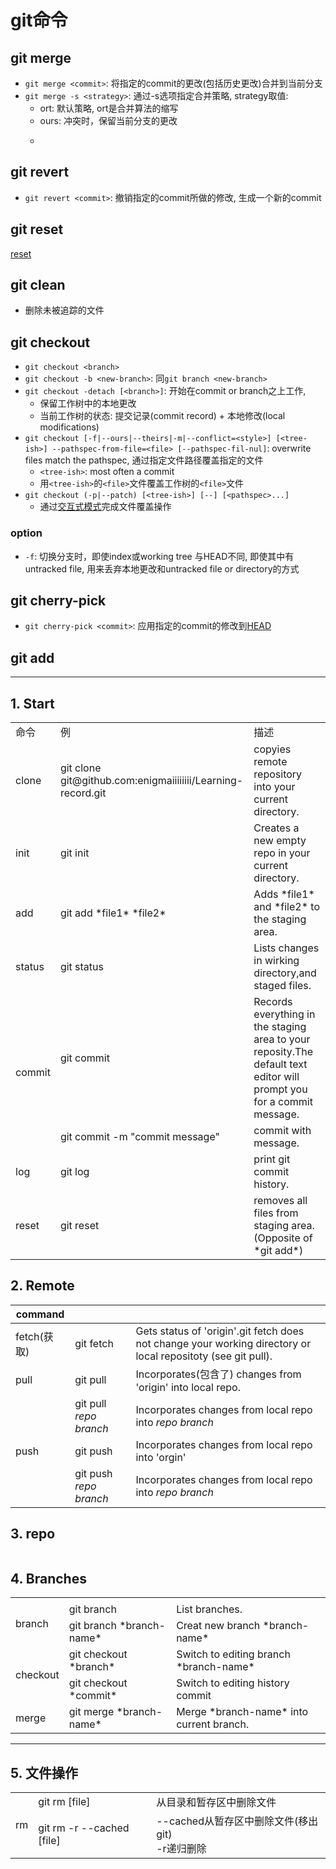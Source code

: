 # git命令

## git merge

- `git merge <commit>`: 将指定的commit的更改(包括历史更改)合并到当前分支
- `git merge -s <strategy>`: 通过-s选项指定合并策略, strategy取值:
  - ort: 默认策略, ort是合并算法的缩写
  - ours: 冲突时，保留当前分支的更改
  - ~~~theirs: 冲突时，保留合并分支的更改~~~

## git revert

- `git revert <commit>`: 撤销指定的commit所做的修改, 生成一个新的commit

## git reset

[reset](Git_Command_reset.md)
## git clean

- 删除未被追踪的文件

## git checkout

- `git checkout <branch>`
- `git checkout -b <new-branch>`: 同`git branch <new-branch>`
- `git checkout -detach [<branch>]`: 开始在commit or branch之上工作,
  - 保留工作树中的本地更改
  - 当前工作树的状态: 提交记录(commit record) + 本地修改(local modifications)
- `git checkout [-f|--ours|--theirs|-m|--conflict=<style>] [<tree-ish>] --pathspec-from-file=<file> [--pathspec-fil-nul]`: overwrite files match the pathspec, 通过指定文件路径覆盖指定的文件
  - `<tree-ish>`: most often a commit
  - 用`<tree-ish>`的`<file>`文件覆盖工作树的`<file>`文件
- `git checkout (-p|--patch) [<tree-ish>] [--] [<pathspec>...]`
  - 通过[交互式模式](Git_Interactively_Mode.md)完成文件覆盖操作

### option

- `-f`: 切换分支时，即使index或working tree 与HEAD不同, 即使其中有untracked file, 用来丢弃本地更改和untracked file or directory的方式

## git cherry-pick

- `git cherry-pick <commit>`: 应用指定的commit的修改到[HEAD](Git_Concept.md#HEAD)

## git add

***

## 1. Start

<table>
    <tr>
        <td>命令</td>
        <td>例</td>
        <td>描述</td>
    </tr>
    <tr>
        <td>clone</td>
        <td>git clone git@github.com:enigmaiiiiiiii/Learning-record.git</td>
        <td>copyies remote repository into your current directory.</td>
    </tr>
    <tr>
        <td>init</td>
        <td>git init</td>
        <td>Creates a new empty repo in your current directory.</td>
    </tr>
    <tr>
        <td>add</td>
        <td>git add *file1* *file2*</td>
        <td>Adds *file1* and *file2* to the staging area.</td>
    </tr>
    <tr>
        <td>status</td>
        <td>git status</td>
        <td>Lists changes in wirking directory,and staged files.</td>
    </tr>
    <tr>
        <td rowspan=2>commit</td>
        <td>git commit</td>
        <td>Records everything in the staging area to your reposity.The default text editor will prompt you for a commit message.</td>
    </tr>
    <tr>
        <td>git commit -m "commit message"</td>
        <td>commit with message.</td>
    </tr>
    <tr>
        <td>log</td>
        <td>git log</td>
        <td>print git commit history.</td>
    </tr>
    <tr>
        <td>reset</td>
        <td>git reset</td>
        <td>removes all files from staging area.(Opposite of *git add*)</td>
    </tr>
</table>

## 2. Remote

|command|||
| -- | -- | -- |
| fetch(获取) | git fetch | Gets status of 'origin'.git fetch does not change your working directory or local repositoty (see git pull). |
| pull | git pull | Incorporates(包含了) changes from 'origin' into local repo. |
|| git pull *repo* *branch* | Incorporates changes from local repo into *repo* *branch* |
| push | git push | Incorporates changes from local repo into 'orgin'
|| git push *repo* *branch* | Incorporates changes from local repo into *repo* *branch* |

## 3. repo

||||
| -- | -- | -- |

## 4. Branches

<table>
    <tr>
        <td></td>
        <td></td>
        <td></td>
    </tr>
    <tr>
        <td rowspan=2>branch</td>
        <td>git branch</td>
        <td>List branches.</td>
    </tr>
    <tr>
        <td>git branch *branch-name*</td>
        <td>Creat new branch *branch-name*</td>
    </tr>
    <tr>
        <td rowspan=2>checkout</td>
        <td>git checkout *branch*</td>
        <td>Switch to editing branch *branch-name*</td>
    </tr>
    <tr>
        <td>git checkout *commit*</td>
        <td>Switch to editing history commit</td>
    </tr>
    <tr>
        <td>merge</td>
        <td>git merge *branch-name*</td>
        <td>Merge *branch-name* into current branch.</td>
    </tr>
</table>

***

## 5. 文件操作

<table>
    <tr>
        <td rowspan=2>rm</td>
        <td>git rm [file]</td>
        <td>从目录和暂存区中删除文件</td>
    </tr>
    <tr>
        <td>git rm -r --cached [file]</td>
        <td>--cached从暂存区中删除文件(移出git)<br> -r递归删除</td>
    </tr>
</table>

